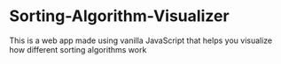 # Sorting-Algorithm-Visualizer
This is a web app made using vanilla JavaScript that helps you visualize how different sorting algorithms work
